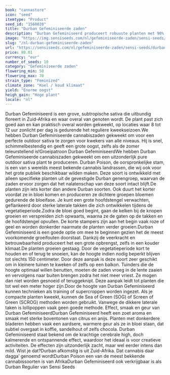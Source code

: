 ```yaml
---
book: "cannastore"
icon: "seed"
itemtype: "Product"
seed_id: "1560020"
title: "Durban Gefeminiseerde zaden"
description: "Durban Gefeminiseerd produceert robuuste planten met 90% sativa. Het kan tegen koude temperaturen en produceert een goede oogst."
image: "https://img.sensiseeds.com/nl/gefeminiseerde-zaden/sensi-seeds/durban-gefeminiseerd-image.png"
slug: "/nl-durban-gefeminiseerde-zaden"
url: "https://sensiseeds.com/nl/gefeminiseerde-zaden/sensi-seeds/durban-gefeminiseerd?a_aid=cannastore"
price: 80.01
currency: "eur"
number_of_seeds: 10
category: "Gefeminiseerde zaden"
flowering_min: 50
flowering_max: 70
strain_type: "Feminized"
climate_zone: "Koel / koud klimaat"
yield: "Enorme oogst"
heigh_gain: "Hoge plant"
locale: "nl"
---
```

Durban Gefeminiseerd is een grove, subtropische sativa die uitbundig floreert in Zuid-Afrika en waar overal van genoten wordt. De plant past zich goed aan en kan praktisch overal worden gekweekt, op locaties waar 8 tot 12 uur zonlicht per dag is gedurende het reguliere kweekseizoen.We hebben Durban Gefeminiseerde cannabiszaden gekweekt om voor een perfecte outdoor sativa te zorgen voor kwekers van alle niveaus. Hij is snel, schimmelbestendig en geeft een grote oogst, zelfs als de zomer teleurstellend is!Groeipatroon Durban GefeminiseerdWe hebben Durban Gefeminiseerde cannabiszaden gekweekt om een uitzonderlijk pure outdoor sativa plant te produceren. Durban Poison, de oorspronkelijke stam, is een van s werelds meest bekende cannabis landrassen, die wij ook voor het grote publiek beschikbaar wilden maken. Deze soort is ontwikkeld met alleen specifieke planten uit de gevestigde Durban genengroep, waarvan de zaden ervoor zorgen dat het nalatenschap van deze soort intact blijft.De planten zijn iets korter dan andere Durban soorten. Ook duurt het korter voordat ze in bloei komen en produceren ze dichtere groepen bloemen gedurende de bloeifase. Je kunt een grote hoofdstengel verwachten, geflankeerd door sterke laterale takken die zich ontwikkelen tijdens de vegetatieperiode.Zodra de bloei goed begint, gaan de kelken bij de knopen groeien en verspreiden zich opwaarts, waarna ze de gaten op de takken en de hoofdstengel opvullen. De korte stampers zijn aan het begin vaak roze of geel en worden donkerder naarmate de planten verder groeien.Durban Gefeminiseerd is een goede optie om mee te beginnen gezien het de meest voorkomende groeifouten doorstaat. Dankzij de veerkracht en betrouwbaarheid produceert het een grote opbrengst, zelfs in een kouder klimaat.De planten groeien gestaag. Door de vegetatieperiode kort te houden en of terug te snoeien, kan de hoogte indien nodig beperkt blijven tot slechts 150 centimeter. Door deze aanpak is deze soort zeer geschikt om in kleinere tuinen te kweken of zelfs op een balkon. Tuinders die de hoogte optimaal willen benutten, moeten de zaden vroeg in de lente zaaien en vervolgens naar buiten brengen zodra het niet meer vriest. Ze mogen dan niet worden gesnoeid of teruggeknipt. Deze aanpak leidt tot planten die tot wel een meter hoger zijn.Door de hoogte van Durban Gefeminiseerd kunnen technieken als training of supercroppen worden ingezet. Als je compacte planten kweekt, kunnen de Sea of Green (SOG) of Screen of Green (SCROG) methoden worden gebruikt. Vanwege de dikkere laterale taken is lollipoppen vaak geen goede methode. Effect, smaak en geur van Durban GefeminiseerdDurban Gefeminiseerd heeft een zoet aroma en smaak met sterke boventonen van citrus en anijs. Planten met donkerdere bladeren hebben vaak een aardsere, warmere geur als ze in bloei staan, dat subtiel overgaat in koffie, sandelhout of zelfs chocola. Durban Gefeminiseerd staat bekend om de krachtige cerebrale high, doch kalmerende en ontspannende effect, waardoor het ideaal is voor creatieve activiteiten. De effecten zijn uitzonderlijk zacht, maar wel eerder intens dan mild. Wist je dat?Durban afkomstig is uit Zuid-Afrika. Dat cannabis daar dagga’ genoemd wordtDurban Poison een van de meest bekkende cannabissoorten is van AfrikaDurban Gefeminiseerd ook verkrijgbaar is als Durban Regulier van Sensi Seeds
